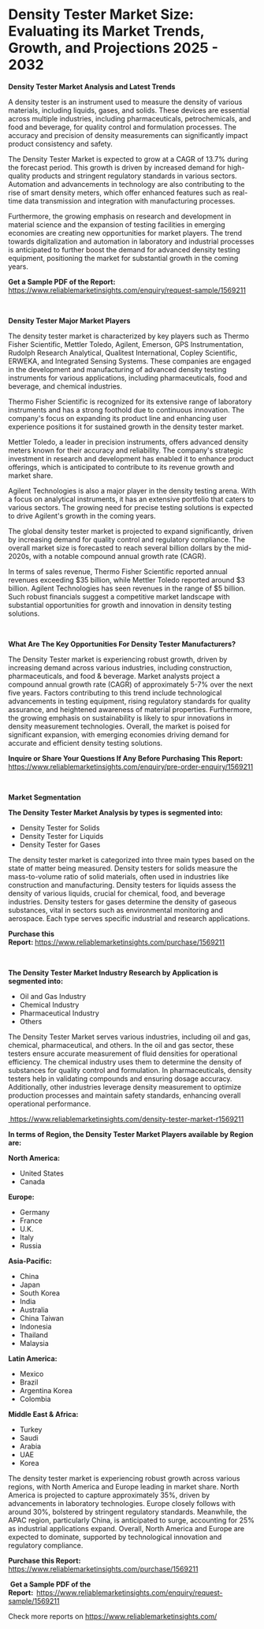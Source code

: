 <p><h1>Density Tester Market Size: Evaluating its Market Trends, Growth, and Projections 2025 - 2032</h1></p><p><strong>Density Tester Market Analysis and Latest Trends</strong></p>
<p><p>A density tester is an instrument used to measure the density of various materials, including liquids, gases, and solids. These devices are essential across multiple industries, including pharmaceuticals, petrochemicals, and food and beverage, for quality control and formulation processes. The accuracy and precision of density measurements can significantly impact product consistency and safety.</p><p>The Density Tester Market is expected to grow at a CAGR of 13.7% during the forecast period. This growth is driven by increased demand for high-quality products and stringent regulatory standards in various sectors. Automation and advancements in technology are also contributing to the rise of smart density meters, which offer enhanced features such as real-time data transmission and integration with manufacturing processes.</p><p>Furthermore, the growing emphasis on research and development in material science and the expansion of testing facilities in emerging economies are creating new opportunities for market players. The trend towards digitalization and automation in laboratory and industrial processes is anticipated to further boost the demand for advanced density testing equipment, positioning the market for substantial growth in the coming years.</p></p>
<p><strong>Get a Sample PDF of the Report:&nbsp;</strong> <a href="https://www.reliablemarketinsights.com/enquiry/request-sample/1569211?utm_campaign=1894&utm_medium=2&utm_source=Github&utm_content=ia&utm_term=09042025&utm_id=density-tester">https://www.reliablemarketinsights.com/enquiry/request-sample/1569211</a></p>
<p>&nbsp;</p>
<p><strong>Density Tester Major Market Players</strong></p>
<p><p>The density tester market is characterized by key players such as Thermo Fisher Scientific, Mettler Toledo, Agilent, Emerson, GPS Instrumentation, Rudolph Research Analytical, Qualitest International, Copley Scientific, ERWEKA, and Integrated Sensing Systems. These companies are engaged in the development and manufacturing of advanced density testing instruments for various applications, including pharmaceuticals, food and beverage, and chemical industries.</p><p>Thermo Fisher Scientific is recognized for its extensive range of laboratory instruments and has a strong foothold due to continuous innovation. The company's focus on expanding its product line and enhancing user experience positions it for sustained growth in the density tester market.</p><p>Mettler Toledo, a leader in precision instruments, offers advanced density meters known for their accuracy and reliability. The company's strategic investment in research and development has enabled it to enhance product offerings, which is anticipated to contribute to its revenue growth and market share.</p><p>Agilent Technologies is also a major player in the density testing arena. With a focus on analytical instruments, it has an extensive portfolio that caters to various sectors. The growing need for precise testing solutions is expected to drive Agilent's growth in the coming years.</p><p>The global density tester market is projected to expand significantly, driven by increasing demand for quality control and regulatory compliance. The overall market size is forecasted to reach several billion dollars by the mid-2020s, with a notable compound annual growth rate (CAGR).</p><p>In terms of sales revenue, Thermo Fisher Scientific reported annual revenues exceeding $35 billion, while Mettler Toledo reported around $3 billion. Agilent Technologies has seen revenues in the range of $5 billion. Such robust financials suggest a competitive market landscape with substantial opportunities for growth and innovation in density testing solutions.</p></p>
<p>&nbsp;</p>
<p><strong>What Are The Key Opportunities For Density Tester Manufacturers?</strong></p>
<p><p>The Density Tester market is experiencing robust growth, driven by increasing demand across various industries, including construction, pharmaceuticals, and food & beverage. Market analysts project a compound annual growth rate (CAGR) of approximately 5-7% over the next five years. Factors contributing to this trend include technological advancements in testing equipment, rising regulatory standards for quality assurance, and heightened awareness of material properties. Furthermore, the growing emphasis on sustainability is likely to spur innovations in density measurement technologies. Overall, the market is poised for significant expansion, with emerging economies driving demand for accurate and efficient density testing solutions.</p></p>
<p><strong>Inquire or Share Your Questions If Any Before Purchasing This Report:</strong> <a href="https://www.reliablemarketinsights.com/enquiry/pre-order-enquiry/1569211?utm_campaign=1894&utm_medium=2&utm_source=Github&utm_content=ia&utm_term=09042025&utm_id=density-tester">https://www.reliablemarketinsights.com/enquiry/pre-order-enquiry/1569211</a></p>
<p>&nbsp;</p>
<p><strong>Market Segmentation</strong></p>
<p><strong>The Density Tester Market Analysis by types is segmented into:</strong></p>
<p><ul><li>Density Tester for Solids</li><li>Density Tester for Liquids</li><li>Density Tester for Gases</li></ul></p>
<p><p>The density tester market is categorized into three main types based on the state of matter being measured. Density testers for solids measure the mass-to-volume ratio of solid materials, often used in industries like construction and manufacturing. Density testers for liquids assess the density of various liquids, crucial for chemical, food, and beverage industries. Density testers for gases determine the density of gaseous substances, vital in sectors such as environmental monitoring and aerospace. Each type serves specific industrial and research applications.</p></p>
<p><strong>Purchase this Report:&nbsp;</strong><a href="https://www.reliablemarketinsights.com/purchase/1569211?utm_campaign=1894&utm_medium=2&utm_source=Github&utm_content=ia&utm_term=09042025&utm_id=density-tester">https://www.reliablemarketinsights.com/purchase/1569211</a></p>
<p>&nbsp;</p>
<p><strong>The Density Tester Market Industry Research by Application is segmented into:</strong></p>
<p><ul><li>Oil and Gas Industry</li><li>Chemical Industry</li><li>Pharmaceutical Industry</li><li>Others</li></ul></p>
<p><p>The Density Tester Market serves various industries, including oil and gas, chemical, pharmaceutical, and others. In the oil and gas sector, these testers ensure accurate measurement of fluid densities for operational efficiency. The chemical industry uses them to determine the density of substances for quality control and formulation. In pharmaceuticals, density testers help in validating compounds and ensuring dosage accuracy. Additionally, other industries leverage density measurement to optimize production processes and maintain safety standards, enhancing overall operational performance.</p></p>
<p><a href="https://www.reliablemarketinsights.com/density-tester-market-r1569211?utm_campaign=1894&utm_medium=2&utm_source=Github&utm_content=ia&utm_term=09042025&utm_id=density-tester">&nbsp;https://www.reliablemarketinsights.com/density-tester-market-r1569211</a></p>
<p><strong>In terms of Region, the Density Tester Market Players available by Region are:</strong></p>
<p>
    <p> <strong> North America: </strong>
        <ul>
            <li>United States</li>
            <li>Canada</li>
        </ul>
        </p> 
    <p> <strong> Europe: </strong>
        <ul>
            <li>Germany</li>
            <li>France</li>
            <li>U.K.</li>
            <li>Italy</li>
            <li>Russia</li>
        </ul>
        </p> 
    <p> <strong> Asia-Pacific: </strong>
        <ul>
            <li>China</li>
            <li>Japan</li>
            <li>South Korea</li>
            <li>India</li>
            <li>Australia</li>
            <li>China Taiwan</li>
            <li>Indonesia</li>
            <li>Thailand</li>
            <li>Malaysia</li>
        </ul>
        </p> 
    <p> <strong> Latin America: </strong>
        <ul>
            <li>Mexico</li>
            <li>Brazil</li>
            <li>Argentina Korea</li>
            <li>Colombia</li>
        </ul>
        </p> 
    <p> <strong> Middle East & Africa: </strong>
        <ul>
            <li>Turkey</li>
            <li>Saudi</li>
            <li>Arabia</li>
            <li>UAE</li>
            <li>Korea</li>
        </ul>
    </p>
    </p>
<p><p>The density tester market is experiencing robust growth across various regions, with North America and Europe leading in market share. North America is projected to capture approximately 35%, driven by advancements in laboratory technologies. Europe closely follows with around 30%, bolstered by stringent regulatory standards. Meanwhile, the APAC region, particularly China, is anticipated to surge, accounting for 25% as industrial applications expand. Overall, North America and Europe are expected to dominate, supported by technological innovation and regulatory compliance.</p></p>
<p><strong>Purchase this Report: </strong><a href="https://www.reliablemarketinsights.com/purchase/1569211?utm_campaign=1894&utm_medium=2&utm_source=Github&utm_content=ia&utm_term=09042025&utm_id=density-tester">https://www.reliablemarketinsights.com/purchase/1569211</a></p>
<p>&nbsp;<strong>Get a Sample PDF of the Report:&nbsp;&nbsp;</strong><a href="https://www.reliablemarketinsights.com/enquiry/request-sample/1569211?utm_campaign=1894&utm_medium=2&utm_source=Github&utm_content=ia&utm_term=09042025&utm_id=density-tester">https://www.reliablemarketinsights.com/enquiry/request-sample/1569211</a></p>
<p><strong></strong></p>
<p>Check more reports on <a href="https://www.reliablemarketinsights.com/?utm_campaign=1894&utm_medium=2&utm_source=Github&utm_content=ia&utm_term=09042025&utm_id=density-tester">https://www.reliablemarketinsights.com/</a></p>